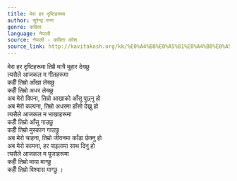 ```yaml
---
title: मेरा हर दृष्टिहरूमा
author: सुरेन्द्र राना
genre: कविता
language: नेपाली
source: नेपाली - कविता कोश
source_link: http://kavitakosh.org/kk/%E0%A4%B8%E0%A5%81%E0%A4%B0%E0%A5%87%E0%A4%A8%E0%A5%8D%E0%A4%A6%E0%A5%8D%E0%A4%B0_%E0%A4%B0%E0%A4%BE%E0%A4%A8%E0%A4%BE
---
```


मेरा हर दृष्टिहरूमा तिम्रै मात्रै मुहार देख्छु  
त्यसैले आजकल म गीतहरूमा  
कहीँ तिम्रो आँखा लेख्छु  
कहीँ तिम्रो अधर लेख्छु  
अब मेरो विपना, तिम्रो आखाको आँसु पुछ्नु हो  
अब मेरो कल्पना, तिम्रो अधरमा हाँसो देख्नु हो  
त्यसैले आजकल म भाखाहरूमा  
कहीँ तिम्रो आँसु गाउछु  
कहीँ तिम्रो मुस्कान गाउछु  
अब मेरो चाहना, तिम्रो जीवनमा काँडा छेक्नु हो  
अब मेरो कामना, हर पाइलामा साथ दिनु हो  
त्यसैले आजकल म पूजाहरूमा  
कहीँ तिम्रो माया माग्छु  
कहीँ तिम्रो विश्वास माग्छु ।
